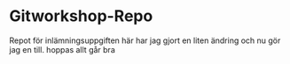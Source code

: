 # Gitworkshop-Repo
 Repot för inlämningsuppgiften
	här har jag gjort en liten ändring
	och nu gör jag en till.
	hoppas allt går bra

